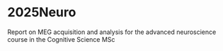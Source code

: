 # 2025Neuro
Report on MEG acquisition and analysis for the advanced neuroscience course in the Cognitive Science MSc 
